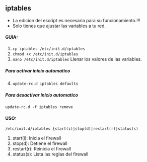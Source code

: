  ## iptables

 - La edicion del escript es necesaria para su funcionamiento.!!!
 - Solo tienes que ajustar las variables a tu red.

#### GUIA:
1. `cp iptables /etc/init.d/iptables`
2. `chmod +x /etc/init.d/iptables`
3. `nano /etc/init.d/iptables` Llenar los valores de las variables.

##### Para activar inicio automatico
4. `update-rc.d iptables defaults`

##### Para desactivar inicio automatico
`update-rc.d -f iptables remove`

#### USO:
`/etc/init.d/iptables {start(i)|stop(d)|restart(r)|status(s)`

1. start(i): Inicia el firewall
2. stop(d): Detiene el firewall
3. restart(r): Reinicia el firewall
4. status(s): Lista las reglas del firewall

